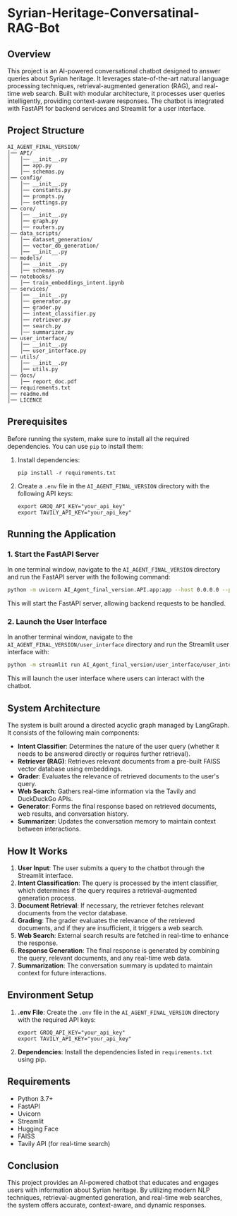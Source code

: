 # Syrian-Heritage-Conversatinal-RAG-Bot

## Overview

This project is an AI-powered conversational chatbot designed to answer queries about Syrian heritage. It leverages state-of-the-art natural language processing techniques, retrieval-augmented generation (RAG), and real-time web search. Built with modular architecture, it processes user queries intelligently, providing context-aware responses. The chatbot is integrated with FastAPI for backend services and Streamlit for a user interface.

## Project Structure

```
AI_AGENT_FINAL_VERSION/
│── API/
│   │── __init__.py
│   │── app.py
│   │── schemas.py
│── config/
│   │── __init__.py
│   │── constants.py
│   │── prompts.py
│   │── settings.py
│── core/
│   │── __init__.py
│   │── graph.py
│   │── routers.py
│── data_scripts/
│   │── dataset_generation/
│   │── vector_db_generation/
│   │── __init__.py
│── models/
│   │── __init__.py
│   │── schemas.py
│── notebooks/
│   │── train_embeddings_intent.ipynb
│── services/
│   │── __init__.py
│   │── generator.py
│   │── grader.py
│   │── intent_classifier.py
│   │── retriever.py
│   │── search.py
│   │── summarizer.py
│── user_interface/
│   │── __init__.py
│   │── user_interface.py
│── utils/
│   │── __init__.py
│   │── utils.py
│── docs/
│   │── report_doc.pdf
│── requirements.txt
│── readme.md
│── LICENCE 

```

## Prerequisites

Before running the system, make sure to install all the required dependencies. You can use `pip` to install them:

1.  Install dependencies:
    
    ```
    pip install -r requirements.txt
    
    ```
    
2.  Create a `.env` file in the `AI_AGENT_FINAL_VERSION` directory with the following API keys:
    
    ```
    export GROQ_API_KEY="your_api_key"
    export TAVILY_API_KEY="your_api_key"
    
    ```
    

## Running the Application

### 1. Start the FastAPI Server

In one terminal window, navigate to the `AI_AGENT_FINAL_VERSION` directory and run the FastAPI server with the following command:

```bash
python -m uvicorn AI_Agent_final_version.API.app:app --host 0.0.0.0 --port 8000 --reload

```

This will start the FastAPI server, allowing backend requests to be handled.

### 2. Launch the User Interface

In another terminal window, navigate to the `AI_AGENT_FINAL_VERSION/user_interface` directory and run the Streamlit user interface with:

```bash
python -m streamlit run AI_Agent_final_version/user_interface/user_interface.py

```

This will launch the user interface where users can interact with the chatbot.

## System Architecture

The system is built around a directed acyclic graph managed by LangGraph. It consists of the following main components:

-   **Intent Classifier**: Determines the nature of the user query (whether it needs to be answered directly or requires further retrieval).
-   **Retriever (RAG)**: Retrieves relevant documents from a pre-built FAISS vector database using embeddings.
-   **Grader**: Evaluates the relevance of retrieved documents to the user's query.
-   **Web Search**: Gathers real-time information via the Tavily and DuckDuckGo APIs.
-   **Generator**: Forms the final response based on retrieved documents, web results, and conversation history.
-   **Summarizer**: Updates the conversation memory to maintain context between interactions.

## How It Works

1.  **User Input**: The user submits a query to the chatbot through the Streamlit interface.
2.  **Intent Classification**: The query is processed by the intent classifier, which determines if the query requires a retrieval-augmented generation process.
3.  **Document Retrieval**: If necessary, the retriever fetches relevant documents from the vector database.
4.  **Grading**: The grader evaluates the relevance of the retrieved documents, and if they are insufficient, it triggers a web search.
5.  **Web Search**: External search results are fetched in real-time to enhance the response.
6.  **Response Generation**: The final response is generated by combining the query, relevant documents, and any real-time web data.
7.  **Summarization**: The conversation summary is updated to maintain context for future interactions.

## Environment Setup

1.  **.env File**: Create the `.env` file in the `AI_AGENT_FINAL_VERSION` directory with the required API keys:
    
    ```text
    export GROQ_API_KEY="your_api_key"
    export TAVILY_API_KEY="your_api_key"
    
    ```
    
2.  **Dependencies**: Install the dependencies listed in `requirements.txt` using pip.
    

## Requirements

-   Python 3.7+
-   FastAPI
-   Uvicorn
-   Streamlit
-   Hugging Face
-   FAISS
-   Tavily API (for real-time search)

## Conclusion

This project provides an AI-powered chatbot that educates and engages users with information about Syrian heritage. By utilizing modern NLP techniques, retrieval-augmented generation, and real-time web searches, the system offers accurate, context-aware, and dynamic responses.
